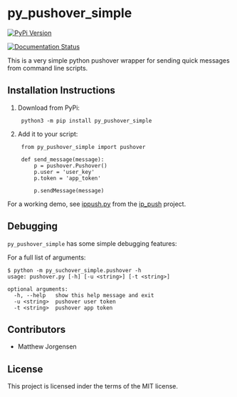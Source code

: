 py_pushover_simple
==================

[![PyPi Version][pypi-version-img]][pypi-url]

[pypi-version-img]: https://badge.fury.io/py/py-pushover-simple.svg
[pypi-url]: https://pypi.org/project/py-pushover-simple/

[![Documentation Status][docStatus-img]][docStatus-url]

[docStatus-img]: https://readthedocs.org/projects/py-pushover-simple/badge/?version=latest
[docStatus-url]: https://py-pushover-simple.readthedocs.io/en/latest/?badge=latest

This is a very simple python pushover wrapper for sending quick messages from command line scripts.

Installation Instructions
-------------------------

1. Download from PyPi:
    
        python3 -m pip install py_pushover_simple

2. Add it to your script:

        from py_pushover_simple import pushover
    
        def send_message(message):
            p = pushover.Pushover()
            p.user = 'user_key'
            p.token = 'app_token'
    
            p.sendMessage(message)
    

For a working demo, see
[ippush.py](https://git.sr.ht/~mjorgensen/ip_push/tree/master/ippush.py)
from the [ip_push](https://git.sr.ht/~mjorgensen/ip_push/) project.

Debugging
---------

`py_pushover_simple` has some simple debugging features:

For a full list of arguments:

    $ python -m py_suchover_simple.pushover -h
    usage: pushover.py [-h] [-u <string>] [-t <string>]
    
    optional arguments:
      -h, --help   show this help message and exit
      -u <string>  pushover user token
      -t <string>  pushover app token


Contributors
------------

* Matthew Jorgensen

License
-------

This project is licensed inder the terms of the MIT license.
